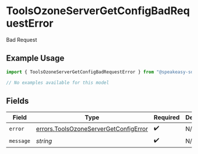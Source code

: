 # ToolsOzoneServerGetConfigBadRequestError

Bad Request

## Example Usage

```typescript
import { ToolsOzoneServerGetConfigBadRequestError } from "@speakeasy-sdks/bluesky/models/errors";

// No examples available for this model
```

## Fields

| Field                                                                                          | Type                                                                                           | Required                                                                                       | Description                                                                                    |
| ---------------------------------------------------------------------------------------------- | ---------------------------------------------------------------------------------------------- | ---------------------------------------------------------------------------------------------- | ---------------------------------------------------------------------------------------------- |
| `error`                                                                                        | [errors.ToolsOzoneServerGetConfigError](../../models/errors/toolsozoneservergetconfigerror.md) | :heavy_check_mark:                                                                             | N/A                                                                                            |
| `message`                                                                                      | *string*                                                                                       | :heavy_check_mark:                                                                             | N/A                                                                                            |